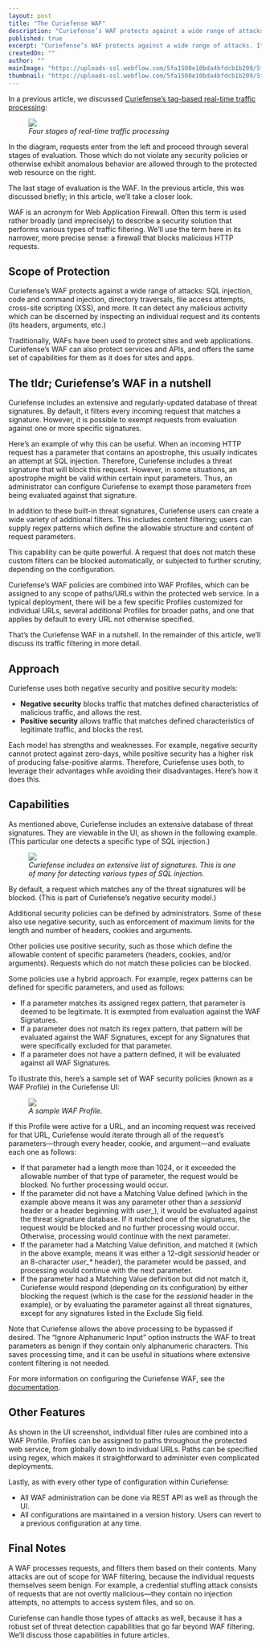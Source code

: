 ```yaml
---
layout: post
title: "The Curiefense WAF"
description: "Curiefense’s WAF protects against a wide range of attacks. It includes an extensive database of threat signatures, and users can create custom security policies as well. Here are its capabilities and how to use them. "
published: true
excerpt: "Curiefense’s WAF protects against a wide range of attacks. It includes an extensive database of threat signatures, and users can create custom security policies as well. Here are its capabilities and how to use them."
createdOn: ""
author: ""
mainImage: "https://uploads-ssl.webflow.com/5fa1500e10bda4bfdcb1b209/5fb6190d223a0f4b73236273_hexagon-grid-locked.jpg"
thumbnail: "https://uploads-ssl.webflow.com/5fa1500e10bda4bfdcb1b209/5fb6191501f604ae8c3403c3_hexagon-grid-locked-opengraph.jpg"
---
```


<p>In a previous article, we discussed <a href="https://www.curiefense.io/post/an-intuitive-system">Curiefense’s tag-based real-time traffic processing</a>:<br /></p>
<figure class="w-richtext-figure-type-image w-richtext-align-fullwidth" style="max-width: 1600px;">
    <div>
        <img
            src="https://uploads-ssl.webflow.com/5fa1500e10bda4bfdcb1b209/5fb32c94cb1bfc90e1f891c9_xowYh8ajZe7ixE0LQHI-aqgh6M9X6XXJXrvwqrN4GTIsWIh9UbCi_-Zm7Kkqo6QU2PxDFzk9zoywniNdEQhAtflQ1bD5Pkt1_rZ80-zSWPyvzQCd8CvaXT7IZIDPyV1y_nohX3Fg.png"
            width="auto"
            height="auto"
            loading="auto"
        />
    </div>
    <figcaption><em>Four stages of real-time traffic processing</em><br /></figcaption>
</figure>
<p>
    In the diagram, requests enter from the left and proceed through several stages of evaluation. Those which do not violate any security policies or otherwise exhibit anomalous behavior are allowed through to the protected web resource on
    the right.
</p>
<p>The last stage of evaluation is the WAF. In the previous article, this was discussed briefly; in this article, we’ll take a closer look.<br /></p>
<p>
    WAF is an acronym for Web Application Firewall. Often this term is used rather broadly (and imprecisely) to describe a security solution that performs various types of traffic filtering. We’ll use the term here in its narrower, more
    precise sense: a firewall that blocks malicious HTTP requests.
</p>
<h2>Scope of Protection</h2>
<p>
    Curiefense’s WAF protects against a wide range of attacks: SQL injection, code and command injection, directory traversals, file access attempts, cross-site scripting (XSS), and more. It can detect any malicious activity which can be
    discerned by inspecting an individual request and its contents (its headers, arguments, etc.)&nbsp;<br />
</p>
<p>Traditionally, WAFs have been used to protect sites and web applications. Curiefense’s WAF can also protect services and APIs, and offers the same set of capabilities for them as it does for sites and apps.</p>
<h2>The tldr; Curiefense’s WAF in a nutshell</h2>
<p>
    Curiefense includes an extensive and regularly-updated database of threat signatures. By default, it filters every incoming request that matches a signature. However, it is possible to exempt requests from evaluation against one or more
    specific signatures.<br />
</p>
<p>
    Here’s an example of why this can be useful. When an incoming HTTP request has a parameter that contains an apostrophe, this usually indicates an attempt at SQL injection. Therefore, Curiefense includes a threat signature that will
    block this request. However, in some situations, an apostrophe might be valid within certain input parameters. Thus, an administrator can configure Curiefense to exempt those parameters from being evaluated against that signature.<br />
</p>
<p>
    In addition to these built-in threat signatures, Curiefense users can create a wide variety of additional filters. This includes content filtering; users can supply regex patterns which define the allowable structure and content of
    request parameters.<br />
</p>
<p>This capability can be quite powerful. A request that does not match these custom filters can be blocked automatically, or subjected to further scrutiny, depending on the configuration.<br /></p>
<p>
    Curiefense’s WAF policies are combined into WAF Profiles, which can be assigned to any scope of paths/URLs within the protected web service. In a typical deployment, there will be a few specific Profiles customized for individual URLs,
    several additional Profiles for broader paths, and one that applies by default to every URL not otherwise specified.<br />
</p>
<p>That’s the Curiefense WAF in a nutshell. In the remainder of this article, we’ll discuss its traffic filtering in more detail.</p>
<h2>Approach</h2>
<p>Curiefense uses both negative security and positive security models:&nbsp;</p>
<ul>
    <li><strong>Negative security</strong> blocks traffic that matches defined characteristics of malicious traffic, and allows the rest.</li>
    <li><strong>Positive security</strong> allows traffic that matches defined characteristics of legitimate traffic, and blocks the rest.<br /></li>
</ul>
<p>
    Each model has strengths and weaknesses. For example, negative security cannot protect against zero-days, while positive security has a higher risk of producing false-positive alarms. Therefore, Curiefense uses both, to leverage their
    advantages while avoiding their disadvantages. Here’s how it does this.
</p>
<h2>Capabilities</h2>
<p>As mentioned above, Curiefense includes an extensive database of threat signatures. They are viewable in the UI, as shown in the following example. (This particular one detects a specific type of SQL injection.)<br /></p>
<figure class="w-richtext-figure-type-image w-richtext-align-fullwidth" style="max-width: 1600px;">
    <div>
        <img
            src="https://uploads-ssl.webflow.com/5fa1500e10bda4bfdcb1b209/5fb615e73775b86f8648c759_AXA_3FsDLRjqAjqoTrIrhdTJX8wxkDDOSrxZD2uZrra6uYIcx07ACymfdznEtdMdsulviUGtVSz6Kf4AHo28L7fVCXyCtDMuFdZ_ewYlqowWyB4WeDDjU_V49QnVCp_d4JEdC6Sh.png"
            width="auto"
            height="auto"
            loading="auto"
        />
    </div>
    <figcaption><em>Curiefense includes an extensive list of signatures. This is one of many for detecting various types of SQL injection.</em></figcaption>
</figure>
<p>By default, a request which matches any of the threat signatures will be blocked. (This is part of Curiefense’s negative security model.)<br /></p>
<p>Additional security policies can be defined by administrators. Some of these also use negative security, such as enforcement of maximum limits for the length and number of headers, cookies and arguments.&nbsp;<br /></p>
<p>Other policies use positive security, such as those which define the allowable content of specific parameters (headers, cookies, and/or arguments). Requests which do not match these policies can be blocked.<br /></p>
<p>Some policies use a hybrid approach. For example, regex patterns can be defined for specific parameters, and used as follows:</p>
<ul>
    <li>If a parameter matches its assigned regex pattern, that parameter is deemed to be legitimate. It is exempted from evaluation against the WAF Signatures.</li>
    <li>If a parameter does not match its regex pattern, that pattern will be evaluated against the WAF Signatures, except for any Signatures that were specifically excluded for that parameter.</li>
    <li>If a parameter does not have a pattern defined, it will be evaluated against all WAF Signatures.&nbsp;<br /></li>
</ul>
<p>To illustrate this, here’s a sample set of WAF security policies (known as a WAF Profile) in the Curiefense UI:<br /></p>
<figure class="w-richtext-figure-type-image w-richtext-align-fullwidth" style="max-width: 1600px;">
    <div>
        <img
            src="https://uploads-ssl.webflow.com/5fa1500e10bda4bfdcb1b209/5fb615e8cbb953b1e851b20c_MEXqHYfQ29cQQnKPLOFhZBWkR6vAEfCcJMdIp0p71tnuX1-nOKCC4UBqJeFEaU0sd3EjoXNdgn1_K45tXS2MOX3ny20uwfHxQ0KZ9Ef4VOl27cl5o-RAb4ZINtTOqig6Q9QzGggs.png"
            width="auto"
            height="auto"
            loading="auto"
        />
    </div>
    <figcaption><em>A sample WAF&nbsp;Profile.</em></figcaption>
</figure>
<p>If this Profile were active for a URL, and an incoming request was received for that URL, Curiefense would iterate through all of the request’s parameters—through every header, cookie, and argument—and evaluate each one as follows:</p>
<ul>
    <li>If that parameter had a length more than 1024, or it exceeded the allowable number of that type of parameter, the request would be blocked. No further processing would occur.&nbsp;</li>
    <li>
        If the parameter did not have a Matching Value defined (which in the example above means it was any parameter other than a <em>sessionid</em> header or a header beginning with <em>user_</em>), it would be evaluated against the
        threat signature database. If it matched one of the signatures, the request would be blocked and no further processing would occur. Otherwise, processing would continue with the next parameter.
    </li>
    <li>
        If the parameter had a Matching Value definition, and matched it (which in the above example, means it was either a 12-digit <em>sessionid</em> header or an 8-character <em>user_*</em> header), the parameter would be passed, and
        processing would continue with the next parameter.
    </li>
    <li>
        If the parameter had a Matching Value definition but did not match it, Curiefense would respond (depending on its configuration) by either blocking the request (which is the case for the <em>sessionid</em> header in the example), or
        by evaluating the parameter against all threat signatures, except for any signatures listed in the Exclude Sig field.<br />
    </li>
</ul>
<p>
    Note that Curiefense allows the above processing to be bypassed if desired. The “Ignore Alphanumeric Input” option instructs the WAF to treat parameters as benign if they contain only alphanumeric characters. This saves processing time,
    and it can be useful in situations where extensive content filtering is not needed.&nbsp;&nbsp;<br />
</p>
<p>For more information on configuring the Curiefense WAF, see the <a href="https://docs.curiefense.io/console/document-editor/waf-profiles">documentation</a>.</p>
<h2>Other Features</h2>
<p>
    As shown in the UI screenshot, individual filter rules are combined into a WAF Profile. Profiles can be assigned to paths throughout the protected web service, from globally down to individual URLs. Paths can be specified using regex,
    which makes it straightforward to administer even complicated deployments.<br />
</p>
<p>Lastly, as with every other type of configuration within Curiefense:</p>
<ul>
    <li>All WAF administration can be done via REST API as well as through the UI.&nbsp;</li>
    <li>All configurations are maintained in a version history. Users can revert to a previous configuration at any time.</li>
</ul>
<h2>Final Notes</h2>
<p>
    A WAF processes requests, and filters them based on their contents. Many attacks are out of scope for WAF filtering, because the individual requests themselves seem benign. For example, a credential stuffing attack consists of requests
    that are not overtly malicious—they contain no injection attempts, no attempts to access system files, and so on.&nbsp;<br />
</p>
<p>Curiefense can handle those types of attacks as well, because it has a robust set of threat detection capabilities that go far beyond WAF filtering. We’ll discuss those capabilities in future articles.<br /></p>
